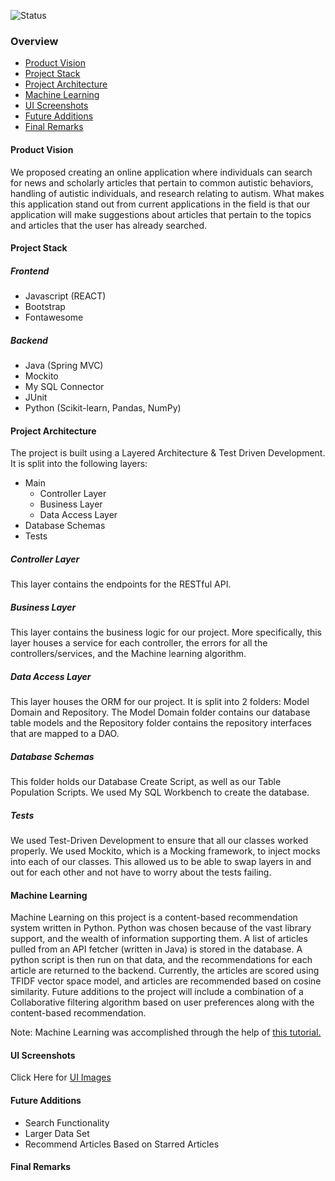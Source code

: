 ![Status](https://github.com/Software-Engineering-Final-Project/articleFetch/workflows/Java%20CI%20with%20Maven/badge.svg)

### Overview
- [Product Vision](https://github.com/Software-Engineering-Final-Project/articleFetch#product-vision)
- [Project Stack](https://github.com/Software-Engineering-Final-Project/articleFetch#product-stack)
- [Project Architecture](https://github.com/Software-Engineering-Final-Project/articleFetch#project-architecture)
- [Machine Learning](https://github.com/Software-Engineering-Final-Project/articleFetch#machine-learning)
- [UI Screenshots](https://github.com/Software-Engineering-Final-Project/articleFetch/blob/master/Images/README.md)
- [Future Additions](https://github.com/Software-Engineering-Final-Project/articleFetch#future-additions)
- [Final Remarks](https://github.com/Software-Engineering-Final-Project/articleFetch#final-remarks)

#### Product Vision
We proposed creating an online application where individuals can search for news and scholarly articles that pertain to common autistic behaviors, handling of autistic individuals, and research relating to autism. What makes this application stand out from current applications in the field is that our application will make suggestions about articles that pertain to the topics and articles that the user has already searched.

#### Project Stack
##### Frontend
- Javascript (REACT)
- Bootstrap
- Fontawesome

##### Backend
- Java (Spring MVC)
- Mockito
- My SQL Connector
- JUnit
- Python (Scikit-learn, Pandas, NumPy)


#### Project Architecture
The project is built using a Layered Architecture & Test Driven Development. It is split into the following layers:
- Main
    - Controller Layer
    - Business Layer
    - Data Access Layer
- Database Schemas
- Tests

##### Controller Layer
This layer contains the endpoints for the RESTful API. 

##### Business Layer
This layer contains the business logic for our project. More specifically, this layer houses a service for each controller, the errors for all the controllers/services, and the Machine learning algorithm.

##### Data Access Layer
This layer houses the ORM for our project. It is split into 2 folders: Model Domain and Repository. The Model Domain folder contains our database table models and the Repository folder contains the repository interfaces that are mapped to a DAO.

##### Database Schemas
This folder holds our Database Create Script, as well as our Table Population Scripts. We used My SQL Workbench to create the database.

##### Tests
We used Test-Driven Development to ensure that all our classes worked properly. We used Mockito, which is a Mocking framework, to inject mocks into each of our classes. This allowed us to be able to swap layers in and out for each other and not have to worry about the tests failing.

#### Machine Learning
Machine Learning on this project is a content-based recommendation system written in Python. Python was chosen because of the vast library support, and the wealth of information supporting them. A list of articles pulled from an API fetcher (written in Java) is stored in the database. A python script is then run on that data, and the recommendations for each article are returned to the backend.
Currently, the articles are scored using TFIDF vector space model, and articles are recommended based on cosine similarity. Future additions to the project will include a combination of a Collaborative filtering algorithm based on user preferences along with the content-based recommendation. 

Note: Machine Learning was accomplished through the help of [this tutorial.](https://heartbeat.fritz.ai/recommender-systems-with-python-part-i-content-based-filtering-5df4940bd831)

#### UI Screenshots
Click Here for [UI Images](https://github.com/Software-Engineering-Final-Project/articleFetch/blob/master/Images/README.md)

#### Future Additions
- Search Functionality
- Larger Data Set
- Recommend Articles Based on Starred Articles

#### Final Remarks

